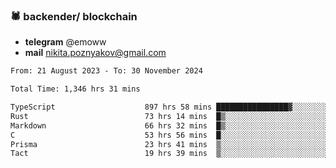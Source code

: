 ### 🕷 backender/ blockchain
- **telegram** @emoww
- **mail** nikita.poznyakov@gmail.com

<!--START_SECTION:waka-->

```txt
From: 21 August 2023 - To: 30 November 2024

Total Time: 1,346 hrs 31 mins

TypeScript                    897 hrs 58 mins ████████████████▓░░░░░░░░   66.44 %
Rust                          73 hrs 14 mins  █▒░░░░░░░░░░░░░░░░░░░░░░░   05.42 %
Markdown                      66 hrs 32 mins  █▒░░░░░░░░░░░░░░░░░░░░░░░   04.92 %
C                             53 hrs 56 mins  █░░░░░░░░░░░░░░░░░░░░░░░░   03.99 %
Prisma                        23 hrs 41 mins  ▒░░░░░░░░░░░░░░░░░░░░░░░░   01.75 %
Tact                          19 hrs 39 mins  ▒░░░░░░░░░░░░░░░░░░░░░░░░   01.45 %
```

<!--END_SECTION:waka-->





